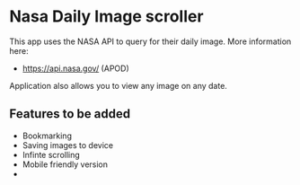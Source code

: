 # Nasa Daily Image scroller

This app uses the NASA API to query for their daily image. More information here:
- https://api.nasa.gov/ (APOD)

Application also allows you to view any image on any date.

## Features to be added
- Bookmarking 
- Saving images to device
- Infinte scrolling 
- Mobile friendly version
- 
